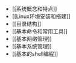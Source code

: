 - [[系统概念和特点]]
- [[Linux环境安装和搭建]]
- [[目录结构]]
- [[基本命令和常用工具]]
- [[基本网络管理]]
- [[基本系统管理]]
- [[基本的shell编程]]
